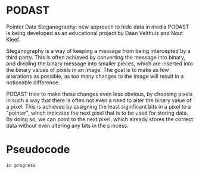 # PODAST
Pointer Data Steganography: new approach to hide data in media
PODAST is being developed as an educational project by Daan Velthuis and Nout Kleef.

Steganography is a way of keeping a message from being intercepted by a third party.
This is often achieved by converting the message into binary, and dividing the binary message into smaller pieces,
which are inserted into the binary values of pixels in an image.
The goal is to make as few alterations as possible, as too many changes to the image will result in a noticeable difference.

PODAST tries to make these changes even less obvious, by choosing pixels in such a way that there is often not even a need to alter the binary value of a pixel.
This is achieved by assigning the least significant bits in a pixel to a "pointer", which indicates the next pixel that is to be used for storing data.
By doing so, we can point to the next pixel, which already stores the correct data without even altering any bits in the process.

# Pseudocode

`in progress`